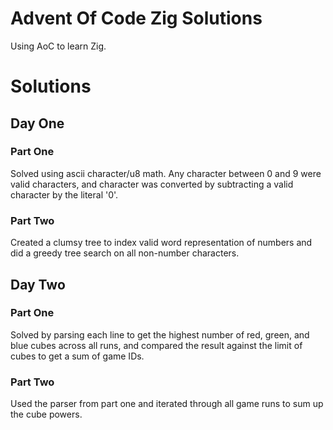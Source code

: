 # Advent Of Code Zig Solutions 

Using AoC to learn Zig.

# Solutions

## Day One

### Part One

Solved using ascii character/u8 math. Any character between 0 and 9 were valid characters, and character was converted by subtracting a valid character by the literal '0'.

### Part Two

Created a clumsy tree to index valid word representation of numbers and did a greedy tree search on all non-number characters.

## Day Two

### Part One

Solved by parsing each line to get the highest number of red, green, and blue cubes across all runs, and compared the result against the limit of cubes to get a sum of game IDs.

### Part Two

Used the parser from part one and iterated through all game runs to sum up the cube powers.

